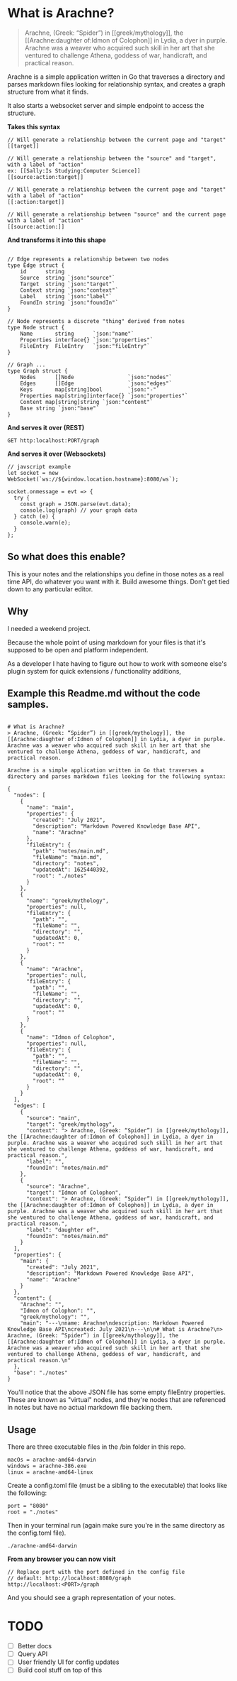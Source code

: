 # What is Arachne?
> Arachne, (Greek: “Spider”) in [[greek/mythology]], the [[Arachne:daughter of:Idmon of Colophon]] in Lydia, a dyer in purple. Arachne was a weaver who acquired such skill in her art that she ventured to challenge Athena, goddess of war, handicraft, and practical reason.


Arachne is a simple application written in Go that traverses a directory and parses markdown files looking for relationship syntax, and creates a graph structure from what it finds. 

It also starts a websocket server and simple endpoint to access the structure.

**Takes this syntax**

```
// Will generate a relationship between the current page and "target"
[[target]]

// Will generate a relationship between the "source" and "target", with a label of "action"
ex: [[Sally:Is Studying:Computer Science]]
[[source:action:target]]

// Will generate a relationship between the current page and "target" with a label of "action"
[[:action:target]]

// Will generate a relationship between "source" and the current page with a label of "action"
[[source:action:]]
```

**And transforms it into this shape** 

```

// Edge represents a relationship between two nodes
type Edge struct {
	id      string
	Source  string `json:"source"`
	Target  string `json:"target"`
	Context string `json:"context"`
	Label   string `json:"label"`
	FoundIn string `json:"foundIn"`
}

// Node represents a discrete "thing" derived from notes
type Node struct {
	Name       string      `json:"name"`
	Properties interface{} `json:"properties"`
	FileEntry  FileEntry   `json:"fileEntry"`
}

// Graph ...
type Graph struct {
	Nodes      []Node                 `json:"nodes"`
	Edges      []Edge                 `json:"edges"`
	Keys       map[string]bool        `json:"-"`
	Properties map[string]interface{} `json:"properties"`
	Content map[string]string `json:"content"`
	Base string `json:"base"`
}
```

**And serves it over (REST)**

```
GET http:localhost:PORT/graph
```

**And serves it over (Websockets)**

```
// javscript example
let socket = new WebSocket(`ws://${window.location.hostname}:8080/ws`);

socket.onmessage = evt => {
  try {
    const graph = JSON.parse(evt.data);
	console.log(graph) // your graph data
  } catch (e) {
    console.warn(e);
  }
};

```

## So what does this enable?
This is your notes and the relationships you define in those notes as a real time API, do whatever you want with it. Build awesome things. Don't get tied down to any particular editor.

## Why
I needed a weekend project.

Because the whole point of using markdown for your files is that it's supposed to be open and platform independent. 

As a developer I hate having to figure out how to work with someone else's plugin system for quick extensions / functionality additions,



## Example this Readme.md without the code samples.
```

# What is Arachne?
> Arachne, (Greek: “Spider”) in [[greek/mythology]], the [[Arachne:daughter of:Idmon of Colophon]] in Lydia, a dyer in purple. Arachne was a weaver who acquired such skill in her art that she ventured to challenge Athena, goddess of war, handicraft, and practical reason.

Arachne is a simple application written in Go that traverses a directory and parses markdown files looking for the following syntax:

```

```
{
  "nodes": [
    {
      "name": "main",
      "properties": {
        "created": "July 2021",
        "description": "Markdown Powered Knowledge Base API",
        "name": "Arachne"
      },
      "fileEntry": {
        "path": "notes/main.md",
        "fileName": "main.md",
        "directory": "notes",
        "updatedAt": 1625440392,
        "root": "./notes"
      }
    },
    {
      "name": "greek/mythology",
      "properties": null,
      "fileEntry": {
        "path": "",
        "fileName": "",
        "directory": "",
        "updatedAt": 0,
        "root": ""
      }
    },
    {
      "name": "Arachne",
      "properties": null,
      "fileEntry": {
        "path": "",
        "fileName": "",
        "directory": "",
        "updatedAt": 0,
        "root": ""
      }
    },
    {
      "name": "Idmon of Colophon",
      "properties": null,
      "fileEntry": {
        "path": "",
        "fileName": "",
        "directory": "",
        "updatedAt": 0,
        "root": ""
      }
    }
  ],
  "edges": [
    {
      "source": "main",
      "target": "greek/mythology",
      "context": "> Arachne, (Greek: “Spider”) in [[greek/mythology]], the [[Arachne:daughter of:Idmon of Colophon]] in Lydia, a dyer in purple. Arachne was a weaver who acquired such skill in her art that she ventured to challenge Athena, goddess of war, handicraft, and practical reason.",
      "label": "",
      "foundIn": "notes/main.md"
    },
    {
      "source": "Arachne",
      "target": "Idmon of Colophon",
      "context": "> Arachne, (Greek: “Spider”) in [[greek/mythology]], the [[Arachne:daughter of:Idmon of Colophon]] in Lydia, a dyer in purple. Arachne was a weaver who acquired such skill in her art that she ventured to challenge Athena, goddess of war, handicraft, and practical reason.",
      "label": "daughter of",
      "foundIn": "notes/main.md"
    }
  ],
  "properties": {
    "main": {
      "created": "July 2021",
      "description": "Markdown Powered Knowledge Base API",
      "name": "Arachne"
    }
  },
  "content": {
    "Arachne": "",
    "Idmon of Colophon": "",
    "greek/mythology": "",
    "main": "---\nname: Arachne\ndescription: Markdown Powered Knowledge Base API\ncreated: July 2021\n---\n\n# What is Arachne?\n> Arachne, (Greek: “Spider”) in [[greek/mythology]], the [[Arachne:daughter of:Idmon of Colophon]] in Lydia, a dyer in purple. Arachne was a weaver who acquired such skill in her art that she ventured to challenge Athena, goddess of war, handicraft, and practical reason.\n"
  },
  "base": "./notes"
}
```

You'll notice that the above JSON file has some empty fileEntry properties. These are known as "virtual" nodes, and they're nodes that are referenced in notes but have no actual markdown file backing them.
 
## Usage
There are three executable files in the /bin folder in this repo.

```
macOs = arachne-amd64-darwin
windows = arachne-386.exe
linux = arachne-amd64-linux
```

Create a config.toml file (must be a sibling to the executable) that looks like the following:

```
port = "8080"
root = "./notes"
```

Then in your terminal run (again make sure you're in the same directory as the config.toml file).

```
./arachne-amd64-darwin
```

**From any browser you can now visit**

```
// Replace port with the port defined in the config file
// default: http://localhost:8080/graph
http://localhost:<PORT>/graph
```

And you should see a graph representation of your notes.

# TODO
- [ ] Better docs
- [ ] Query API
- [ ] User friendly UI for config updates
- [ ] Build cool stuff on top of this